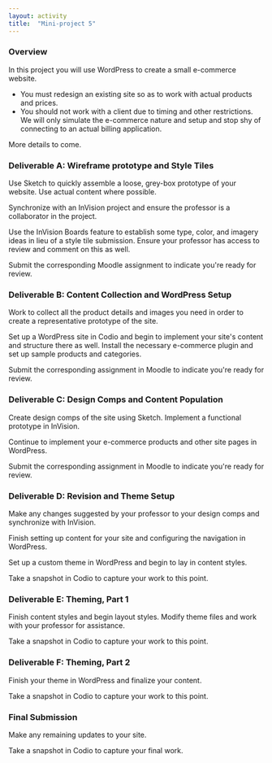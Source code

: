 ```yaml
---
layout: activity
title:  "Mini-project 5"
---
```

### Overview

In this project you will use WordPress to create a small e-commerce website.

* You must redesign an existing site so as to work with actual products and prices.
* You should not work with a client due to timing and other restrictions. We will only simulate the e-commerce nature and setup and stop shy of connecting to an actual billing application.

More details to come.

### Deliverable A: Wireframe prototype and Style Tiles

Use Sketch to quickly assemble a loose, grey-box prototype of your website. Use actual content where possible.

Synchronize with an InVision project and ensure the professor is a collaborator in the project.

Use the InVision Boards feature to establish some type, color, and imagery ideas in lieu of a style tile submission. Ensure your professor has access to review and comment on this as well.

Submit the corresponding Moodle assignment to indicate you're ready for review.

### Deliverable B: Content Collection and WordPress Setup

Work to collect all the product details and images you need in order to create a representative prototype of the site.

Set up a WordPress site in Codio and begin to implement your site's content and structure there as well. Install the necessary e-commerce plugin and set up sample products and categories.

Submit the corresponding assignment in Moodle to indicate you're ready for review.

### Deliverable C: Design Comps and Content Population

Create design comps of the site using Sketch. Implement a functional prototype in InVision.

Continue to implement your e-commerce products and other site pages in WordPress.

Submit the corresponding assignment in Moodle to indicate you're ready for review.

### Deliverable D: Revision and Theme Setup

Make any changes suggested by your professor to your design comps and synchronize with InVision.

Finish setting up content for your site and configuring the navigation in WordPress.

Set up a custom theme in WordPress and begin to lay in content styles.

Take a snapshot in Codio to capture your work to this point.

### Deliverable E: Theming, Part 1

Finish content styles and begin layout styles. Modify theme files and work with your professor for assistance.

Take a snapshot in Codio to capture your work to this point.

### Deliverable F: Theming, Part 2

Finish your theme in WordPress and finalize your content.

Take a snapshot in Codio to capture your work to this point.

### Final Submission

Make any remaining updates to your site.

Take a snapshot in Codio to capture your final work.
